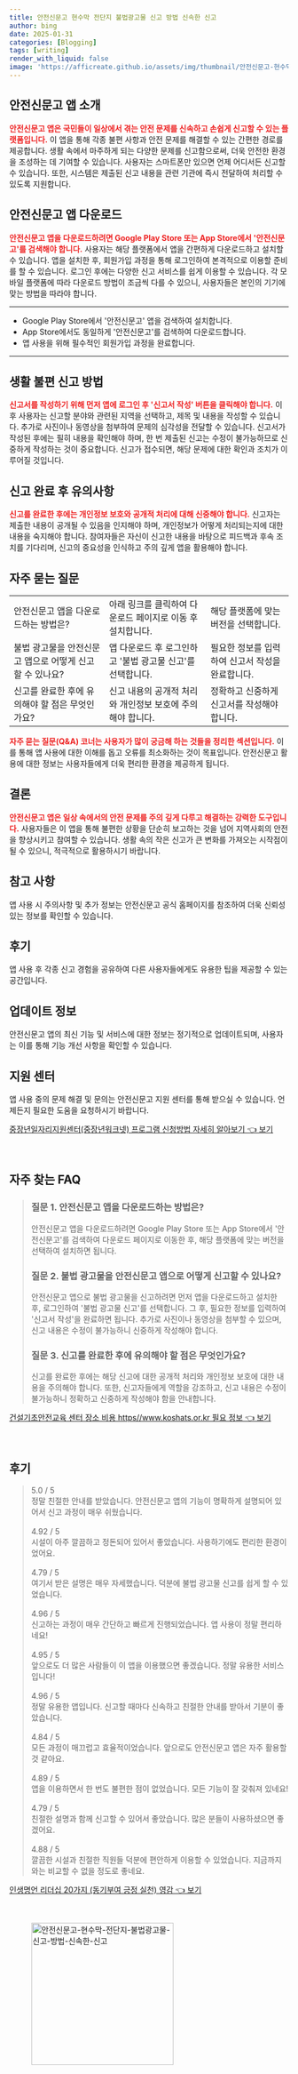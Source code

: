 ```yaml
---
title: 안전신문고 현수막 전단지 불법광고물 신고 방법 신속한 신고
author: bing
date: 2025-01-31
categories: [Blogging]
tags: [writing]
render_with_liquid: false
image: 'https://afficreate.github.io/assets/img/thumbnail/안전신문고-현수막-전단지-불법광고물-신고-방법-신속한-신고.webp'
---
```



<h2 id='안전신문고_앱_소개'>안전신문고 앱 소개</h2>

<p><b><span style="color: #ee2323;">안전신문고 앱은 국민들이 일상에서 겪는 안전 문제를 신속하고 손쉽게 신고할 수 있는 플랫폼입니다.</span></b> 이 앱을 통해 각종 불편 사항과 안전 문제를 해결할 수 있는 간편한 경로를 제공합니다. 생활 속에서 마주하게 되는 다양한 문제를 신고함으로써, 더욱 안전한 환경을 조성하는 데 기여할 수 있습니다. 사용자는 스마트폰만 있으면 언제 어디서든 신고할 수 있습니다. 또한, 시스템은 제출된 신고 내용을 관련 기관에 즉시 전달하여 처리할 수 있도록 지원합니다.</p>

<h2 id='안전신문고_앱_다운로드'>안전신문고 앱 다운로드</h2>

<p><b><span style="color: #ee2323;">안전신문고 앱을 다운로드하려면 Google Play Store 또는 App Store에서 '안전신문고'를 검색해야 합니다.</span></b> 사용자는 해당 플랫폼에서 앱을 간편하게 다운로드하고 설치할 수 있습니다. 앱을 설치한 후, 회원가입 과정을 통해 로그인하여 본격적으로 이용할 준비를 할 수 있습니다. 로그인 후에는 다양한 신고 서비스를 쉽게 이용할 수 있습니다. 각 모바일 플랫폼에 따라 다운로드 방법이 조금씩 다를 수 있으니, 사용자들은 본인의 기기에 맞는 방법을 따라야 합니다.</p>

<hr />

<ul>
    <li>Google Play Store에서 '안전신문고' 앱을 검색하여 설치합니다.</li>
    <li>App Store에서도 동일하게 '안전신문고'를 검색하여 다운로드합니다.</li>
    <li>앱 사용을 위해 필수적인 회원가입 과정을 완료합니다.</li>
</ul>

<hr />

<h2 id='생활불편_신고_방법'>생활 불편 신고 방법</h2>

<p><b><span style="color: #ee2323;">신고서를 작성하기 위해 먼저 앱에 로그인 후 '신고서 작성' 버튼을 클릭해야 합니다.</span></b> 이후 사용자는 신고할 분야와 관련된 지역을 선택하고, 제목 및 내용을 작성할 수 있습니다. 추가로 사진이나 동영상을 첨부하여 문제의 심각성을 전달할 수 있습니다. 신고서가 작성된 후에는 필히 내용을 확인해야 하며, 한 번 제출된 신고는 수정이 불가능하므로 신중하게 작성하는 것이 중요합니다. 신고가 접수되면, 해당 문제에 대한 확인과 조치가 이루어질 것입니다.</p>

<h2 id='신고_완료_후_유의사항'>신고 완료 후 유의사항</h2>

<p><b><span style="color: #ee2323;">신고를 완료한 후에는 개인정보 보호와 공개적 처리에 대해 신중해야 합니다.</span></b> 신고자는 제출한 내용이 공개될 수 있음을 인지해야 하며, 개인정보가 어떻게 처리되는지에 대한 내용을 숙지해야 합니다. 참여자들은 자신이 신고한 내용을 바탕으로 피드백과 후속 조치를 기다리며, 신고의 중요성을 인식하고 주의 깊게 앱을 활용해야 합니다.</p>

<h2 id='자주_묻는_질문'>자주 묻는 질문</h2>

<table>
    <tr>
        <td>안전신문고 앱을 다운로드하는 방법은?</td>
        <td>아래 링크를 클릭하여 다운로드 페이지로 이동 후 설치합니다.</td>
        <td>해당 플랫폼에 맞는 버전을 선택합니다.</td>
    </tr>
    <tr>
        <td>불법 광고물을 안전신문고 앱으로 어떻게 신고할 수 있나요?</td>
        <td>앱 다운로드 후 로그인하고 '불법 광고물 신고'를 선택합니다.</td>
        <td>필요한 정보를 입력하여 신고서 작성을 완료합니다.</td>
    </tr>
    <tr>
        <td>신고를 완료한 후에 유의해야 할 점은 무엇인가요?</td>
        <td>신고 내용의 공개적 처리와 개인정보 보호에 주의해야 합니다.</td>
        <td>정확하고 신중하게 신고서를 작성해야 합니다.</td>
    </tr>
</table>

<p><b><span style="color: #ee2323;">자주 묻는 질문(Q&A) 코너는 사용자가 많이 궁금해 하는 것들을 정리한 섹션입니다.</span></b> 이를 통해 앱 사용에 대한 이해를 돕고 오류를 최소화하는 것이 목표입니다. 안전신문고 활용에 대한 정보는 사용자들에게 더욱 편리한 환경을 제공하게 됩니다.</p>

<h2 id='결론'>결론</h2>

<p><b><span style="color: #ee2323;">안전신문고 앱은 일상 속에서의 안전 문제를 주의 깊게 다루고 해결하는 강력한 도구입니다.</span></b> 사용자들은 이 앱을 통해 불편한 상황을 단순히 보고하는 것을 넘어 지역사회의 안전을 향상시키고 참여할 수 있습니다. 생활 속의 작은 신고가 큰 변화를 가져오는 시작점이 될 수 있으니, 적극적으로 활용하시기 바랍니다.</p>

<h2 id='참고_사항'>참고 사항</h2>

<p>앱 사용 시 주의사항 및 추가 정보는 안전신문고 공식 홈페이지를 참조하여 더욱 신뢰성 있는 정보를 확인할 수 있습니다.</p>

<h2 id='후기'>후기</h2>

<p>앱 사용 후 각종 신고 경험을 공유하여 다른 사용자들에게도 유용한 팁을 제공할 수 있는 공간입니다.</p>

<h2 id='업데이트_정보'>업데이트 정보</h2>

<p>안전신문고 앱의 최신 기능 및 서비스에 대한 정보는 정기적으로 업데이트되며, 사용자는 이를 통해 기능 개선 사항을 확인할 수 있습니다.</p>

<h2 id='지원_센터'>지원 센터</h2>

<p>앱 사용 중의 문제 해결 및 문의는 안전신문고 지원 센터를 통해 받으실 수 있습니다. 언제든지 필요한 도움을 요청하시기 바랍니다.</p>


<p><a class="click-button" title="중장년일자리지원센터(중장년워크넷) 프로그램 신청방법 자세히 알아보기" href="https://afficreate.github.io/posts/%EC%A4%91%EC%9E%A5%EB%85%84%EC%9D%BC%EC%9E%90%EB%A6%AC%EC%A7%80%EC%9B%90%EC%84%BC%ED%84%B0(%EC%A4%91%EC%9E%A5%EB%85%84%EC%9B%8C%ED%81%AC%EB%84%B7)-%ED%94%84%EB%A1%9C%EA%B7%B8%EB%9E%A8-%EC%8B%A0%EC%B2%AD%EB%B0%A9%EB%B2%95-%EC%9E%90%EC%84%B8%ED%9E%88-%EC%95%8C%EC%95%84%EB%B3%B4%EA%B8%B0/" rel="dofollow">중장년일자리지원센터(중장년워크넷) 프로그램 신청방법 자세히 알아보기 👈 보기</a></p><br>
<h2 id='자주_찾는_FAQ'>자주 찾는 FAQ</h2>
<div itemscope="" itemtype="https://schema.org/FAQPage"> 
<blockquote> 
<div itemscope="" itemprop="mainEntity" itemtype="https://schema.org/Question"> 
<h3 itemprop="name">질문 1. 안전신문고 앱을 다운로드하는 방법은?</h3> 
<div itemscope="" itemprop="acceptedAnswer" itemtype="https://schema.org/Answer"> 
<span itemprop="text"> 
<p>안전신문고 앱을 다운로드하려면 Google Play Store 또는 App Store에서 '안전신문고'를 검색하여 다운로드 페이지로 이동한 후, 해당 플랫폼에 맞는 버전을 선택하여 설치하면 됩니다.</p> 
</span> 
</div> 
</div> 
<div itemscope="" itemprop="mainEntity" itemtype="https://schema.org/Question"> 
<h3 itemprop="name">질문 2. 불법 광고물을 안전신문고 앱으로 어떻게 신고할 수 있나요?</h3> 
<div itemscope="" itemprop="acceptedAnswer" itemtype="https://schema.org/Answer"> 
<span itemprop="text"> 
<p>안전신문고 앱으로 불법 광고물을 신고하려면 먼저 앱을 다운로드하고 설치한 후, 로그인하여 '불법 광고물 신고'를 선택합니다. 그 후, 필요한 정보를 입력하여 '신고서 작성'을 완료하면 됩니다. 추가로 사진이나 동영상을 첨부할 수 있으며, 신고 내용은 수정이 불가능하니 신중하게 작성해야 합니다.</p> 
</span> 
</div> 
</div> 
<div itemscope="" itemprop="mainEntity" itemtype="https://schema.org/Question"> 
<h3 itemprop="name">질문 3. 신고를 완료한 후에 유의해야 할 점은 무엇인가요?</h3> 
<div itemscope="" itemprop="acceptedAnswer" itemtype="https://schema.org/Answer"> 
<span itemprop="text"> 
<p>신고를 완료한 후에는 해당 신고에 대한 공개적 처리와 개인정보 보호에 대한 내용을 주의해야 합니다. 또한, 신고자들에게 역할을 강조하고, 신고 내용은 수정이 불가능하니 정확하고 신중하게 작성해야 함을 안내합니다.</p> 
</span> 
</div> 
</div> 
</blockquote> 
</div>
<p><a class="click-button" title="건설기초안전교육 센터 장소 비용 https//www.koshats.or.kr 필요 정보" href="https://afficreate.github.io/posts/%EA%B1%B4%EC%84%A4%EA%B8%B0%EC%B4%88%EC%95%88%EC%A0%84%EA%B5%90%EC%9C%A1-%EC%84%BC%ED%84%B0-%EC%9E%A5%EC%86%8C-%EB%B9%84%EC%9A%A9-httpswww.koshats.or.kr-%ED%95%84%EC%9A%94-%EC%A0%95%EB%B3%B4/" rel="dofollow">건설기초안전교육 센터 장소 비용 https//www.koshats.or.kr 필요 정보 👈 보기</a></p><br>
<h2 id='후기'>후기</h2>
<div itemscope itemtype="https://schema.org/Product">
  <blockquote>
  <div itemprop="review" itemscope itemtype="https://schema.org/Review">
      <div itemprop="reviewRating" itemscope itemtype="https://schema.org/Rating"> <span itemprop="ratingValue">5.0</span> / <span itemprop="bestRating">5</span> </div>
      <span itemprop="reviewBody">정말 친절한 안내를 받았습니다. 안전신문고 앱의 기능이 명확하게 설명되어 있어서 신고 과정이 매우 쉬웠습니다.</span>
  </div>
  <br>
  <div itemprop="review" itemscope itemtype="https://schema.org/Review">
      <div itemprop="reviewRating" itemscope itemtype="https://schema.org/Rating"> <span itemprop="ratingValue">4.92</span> / <span itemprop="bestRating">5</span> </div>
      <span itemprop="reviewBody">시설이 아주 깔끔하고 정돈되어 있어서 좋았습니다. 사용하기에도 편리한 환경이었어요.</span>
  </div>
  <br>
  <div itemprop="review" itemscope itemtype="https://schema.org/Review">
      <div itemprop="reviewRating" itemscope itemtype="https://schema.org/Rating"> <span itemprop="ratingValue">4.79</span> / <span itemprop="bestRating">5</span> </div>
      <span itemprop="reviewBody">여기서 받은 설명은 매우 자세했습니다. 덕분에 불법 광고물 신고를 쉽게 할 수 있었습니다.</span>
  </div>
  <br>
  <div itemprop="review" itemscope itemtype="https://schema.org/Review">
      <div itemprop="reviewRating" itemscope itemtype="https://schema.org/Rating"> <span itemprop="ratingValue">4.96</span> / <span itemprop="bestRating">5</span> </div>
      <span itemprop="reviewBody">신고하는 과정이 매우 간단하고 빠르게 진행되었습니다. 앱 사용이 정말 편리하네요!</span>
  </div>
  <br>
  <div itemprop="review" itemscope itemtype="https://schema.org/Review">
      <div itemprop="reviewRating" itemscope itemtype="https://schema.org/Rating"> <span itemprop="ratingValue">4.95</span> / <span itemprop="bestRating">5</span> </div>
      <span itemprop="reviewBody">앞으로도 더 많은 사람들이 이 앱을 이용했으면 좋겠습니다. 정말 유용한 서비스입니다!</span>
  </div>
  <br>
  <div itemprop="review" itemscope itemtype="https://schema.org/Review">
      <div itemprop="reviewRating" itemscope itemtype="https://schema.org/Rating"> <span itemprop="ratingValue">4.96</span> / <span itemprop="bestRating">5</span> </div>
      <span itemprop="reviewBody">정말 유용한 앱입니다. 신고할 때마다 신속하고 친절한 안내를 받아서 기분이 좋았습니다.</span>
  </div>
  <br>
  <div itemprop="review" itemscope itemtype="https://schema.org/Review">
      <div itemprop="reviewRating" itemscope itemtype="https://schema.org/Rating"> <span itemprop="ratingValue">4.84</span> / <span itemprop="bestRating">5</span> </div>
      <span itemprop="reviewBody">모든 과정이 매끄럽고 효율적이었습니다. 앞으로도 안전신문고 앱은 자주 활용할 것 같아요.</span>
  </div>
  <br>
  <div itemprop="review" itemscope itemtype="https://schema.org/Review">
      <div itemprop="reviewRating" itemscope itemtype="https://schema.org/Rating"> <span itemprop="ratingValue">4.89</span> / <span itemprop="bestRating">5</span> </div>
      <span itemprop="reviewBody">앱을 이용하면서 한 번도 불편한 점이 없었습니다. 모든 기능이 잘 갖춰져 있네요!</span>
  </div>
  <br>
  <div itemprop="review" itemscope itemtype="https://schema.org/Review">
      <div itemprop="reviewRating" itemscope itemtype="https://schema.org/Rating"> <span itemprop="ratingValue">4.79</span> / <span itemprop="bestRating">5</span> </div>
      <span itemprop="reviewBody">친절한 설명과 함께 신고할 수 있어서 좋았습니다. 많은 분들이 사용하셨으면 좋겠어요.</span>
  </div>
  <br>
  <div itemprop="review" itemscope itemtype="https://schema.org/Review">
      <div itemprop="reviewRating" itemscope itemtype="https://schema.org/Rating"> <span itemprop="ratingValue">4.88</span> / <span itemprop="bestRating">5</span> </div>
      <span itemprop="reviewBody">깔끔한 시설과 친절한 직원들 덕분에 편안하게 이용할 수 있었습니다. 지금까지와는 비교할 수 없을 정도로 좋네요.</span>
  </div>
  </blockquote>
</div>
<p><a class="click-button" title="인생명언 리더십 20가지 (동기부여 긍정 실천) 영감" href="https://afficreate.github.io/posts/%EC%9D%B8%EC%83%9D%EB%AA%85%EC%96%B8-%EB%A6%AC%EB%8D%94%EC%8B%AD-20%EA%B0%80%EC%A7%80-(%EB%8F%99%EA%B8%B0%EB%B6%80%EC%97%AC-%EA%B8%8D%EC%A0%95-%EC%8B%A4%EC%B2%9C)-%EC%98%81%EA%B0%90/" rel="dofollow">인생명언 리더십 20가지 (동기부여 긍정 실천) 영감 👈 보기</a></p><br>
<figure class="image"><img src="https://afficreate.github.io/assets/img/thumbnail/안전신문고-현수막-전단지-불법광고물-신고-방법-신속한-신고.webp" alt="안전신문고-현수막-전단지-불법광고물-신고-방법-신속한-신고" width="256" height="256"></figure>